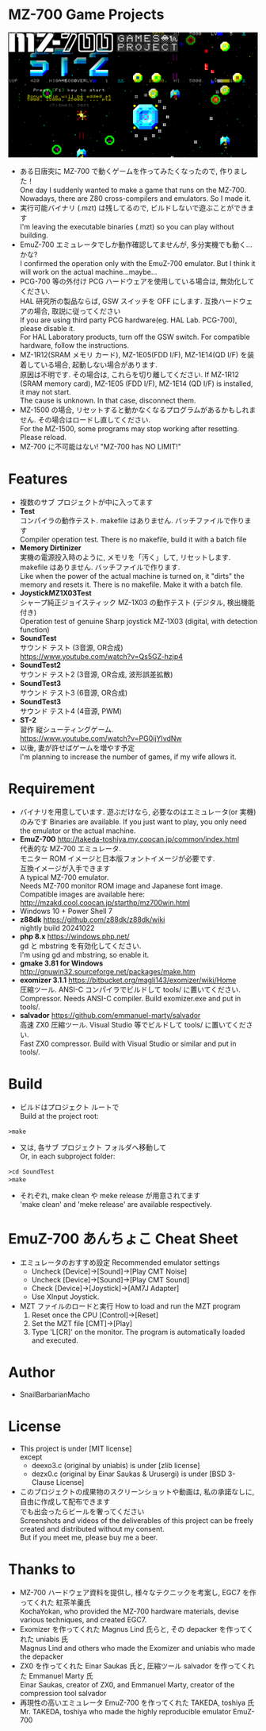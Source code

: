 # MZ-700 Game Projects

![title](MZ-700GamesProject.png)

* ある日唐突に MZ-700 で動くゲームを作ってみたくなったので, 作りました！<br>
  One day I suddenly wanted to make a game that runs on the MZ-700.
  Nowadays, there are Z80 cross-compilers and emulators. So I made it.
* 実行可能バイナリ (.mzt) は残してるので, ビルドしないで遊ぶことができます<br>
  I'm leaving the executable binaries (.mzt) so you can play without building.
* EmuZ-700 エミュレータでしか動作確認してませんが, 多分実機でも動く...かな?<br>
  I confirmed the operation only with the EmuZ-700 emulator. But I think it will work on the actual machine...maybe...
* PCG-700 等の外付け PCG ハードウェアを使用している場合は, 無効化してください.<br>
  HAL 研究所の製品ならば, GSW スイッチを OFF にします. 互換ハードウェアの場合, 取説に従ってください<br>
  If you are using third party PCG hardware(eg. HAL Lab. PCG-700), please disable it.<br>
  For HAL Laboratory products, turn off the GSW switch. For compatible hardware, follow the instructions.
* MZ-1R12(SRAM メモリ カード), MZ-1E05(FDD I/F), MZ-1E14(QD I/F) を装着している場合, 起動しない場合があります. <br>
  原因は不明です. その場合は, これらを切り離してください.
  If MZ-1R12 (SRAM memory card), MZ-1E05 (FDD I/F), MZ-1E14 (QD I/F) is installed, it may not start.<br>
  The cause is unknown. In that case, disconnect them.
* MZ-1500 の場合, リセットすると動かなくなるプログラムがあるかもしれません. その場合はロードし直してください.<br>
  For the MZ-1500, some programs may stop working after resetting. Please reload.
* MZ-700 に不可能はない! "MZ-700 has NO LIMIT!"


# Features

* 複数のサブ プロジェクトが中に入ってます
* **Test** <br>
  コンパイラの動作テスト. makefile はありません. バッチファイルで作ります<br>
  Compiler operation test. There is no makefile, build it with a batch file
* **Memory Dirtinizer** <br>
  実機の電源投入時のように, メモリを「汚く」して, リセットします. makefile はありません. バッチファイルで作ります.<br>
  Like when the power of the actual machine is turned on, it "dirts" the memory and resets it. There is no makefile. Make it with a batch file.<br>
* **JoystickMZ1X03Test** <br>
  シャープ純正ジョイスティック MZ-1X03 の動作テスト (デジタル, 検出機能付き) <br>
  Operation test of genuine Sharp joystick MZ-1X03 (digital, with detection function)
* **SoundTest** <br>
  サウンド テスト (3音源, OR合成) <br>
  https://www.youtube.com/watch?v=Qs5GZ-hzjp4
* **SoundTest2** <br>
  サウンド テスト2 (3音源, OR合成, 波形誤差拡散)
* **SoundTest3** <br>
  サウンド テスト3 (6音源, OR合成)
* **SoundTest3** <br>
  サウンド テスト4 (4音源, PWM)
* **ST-2** <br>
  習作 縦シューティングゲーム.<br>
  https://www.youtube.com/watch?v=PG0ijYIvdNw
* 以後, 妻が許せばゲームを増やす予定<br>
  I'm planning to increase the number of games, if my wife allows it.

# Requirement

* バイナリを用意しています. 遊ぶだけなら, 必要なのはエミュレータ(or 実機)のみです
  Binaries are available. If you just want to play, you only need the emulator or the actual machine.
* **EmuZ-700** http://takeda-toshiya.my.coocan.jp/common/index.html<br>
  代表的な MZ-700 エミュレータ.<br>
  モニター ROM イメージと日本版フォントイメージが必要です.<br>
  互換イメージが入手できます<br>
  A typical MZ-700 emulator. <br>
  Needs MZ-700 monitor ROM image and Japanese font image.<br>
  Compatible images are available here: http://mzakd.cool.coocan.jp/starthp/mz700win.html
* Windows 10 + Power Shell 7
* **z88dk** https://github.com/z88dk/z88dk/wiki <br>
  nightly build 20241022
* **php 8.x** https://windows.php.net/ <br>
  gd と mbstring を有効化してください.<br>
  I'm using gd and mbstring, so enable it.
* **gmake 3.81 for Windows** http://gnuwin32.sourceforge.net/packages/make.htm
* **exomizer 3.1.1** https://bitbucket.org/magli143/exomizer/wiki/Home<br>
  圧縮ツール. ANSI-C コンパイラでビルドして tools/ に置いてください.<br>
  Compressor. Needs ANSI-C compiler. Build exomizer.exe and put in tools/.
* **salvador** https://github.com/emmanuel-marty/salvador<br>
  高速 ZX0 圧縮ツール. Visual Studio 等でビルドして tools/ に置いてください.<br>
  Fast ZX0 compressor. Build with Visual Studio or similar and put in tools/.

# Build

* ビルドはプロジェクト ルートで<br>
  Build at the project root:
```
>make
```
* 又は, 各サブ プロジェクト フォルダへ移動して<br>
  Or, in each subproject folder:
```
>cd SoundTest
>make
```
* それぞれ, make clean や meke release が用意されてます<br>
  'make clean' and 'meke release' are available respectively.

# EmuZ-700 あんちょこ Cheat Sheet

* エミュレータのおすすめ設定 Recommended emulator settings
  * Uncheck [Device]->[Sound]->[Play CMT Noise]
  * Uncheck [Device]->[Sound]->[Play CMT Sound]
  * Check [Device]->[Joystick]->[AM7J Adapter]
  * Use XInput Joystick.
* MZT ファイルのロードと実行 How to load and run the MZT program
  1. Reset once the CPU [Control]->[Reset]
  2. Set the MZT file [CMT]->[Play]
  3. Type 'L[CR]' on the monitor. The program is automatically loaded and executed.

# Author

* SnailBarbarianMacho

# License

* This project is under [MIT license]<br>
  except <br>
  - deexo3.c (original by uniabis) is under [zlib license]
  - dezx0.c (original by Einar Saukas & Urusergi) is under [BSD 3-Clause License]
* このプロジェクトの成果物のスクリーンショットや動画は, 私の承諾なしに, 自由に作成して配布できます<br>
  でも出会ったらビールを奢ってください<br>
  Screenshots and videos of the deliverables of this project can be freely created and distributed without my consent.<br>
  But if you meet me, please buy me a beer.

# Thanks to

* MZ-700 ハードウェア資料を提供し, 様々なテクニックを考案し, EGC7 を作ってくれた 紅茶羊羹氏<br>
  KochaYokan, who provided the MZ-700 hardware materials, devise various techniques, and created EGC7.
* Exomizer を作ってくれた Magnus Lind 氏らと, その depacker を作ってくれた uniabis 氏<br>
  Magnus Lind and others who made the Exomizer and uniabis who made the depacker
* ZX0 を作ってくれた Einar Saukas 氏と, 圧縮ツール salvador を作ってくれた Emmanuel Marty 氏<br>
  Einar Saukas, creator of ZX0, and Emmanuel Marty, creator of the compression tool salvador
* 再現性の高いエミュレータ EmuZ-700 を作ってくれた TAKEDA, toshiya 氏<br>
  Mr. TAKEDA, toshiya who made the highly reproducible emulator EmuZ-700
